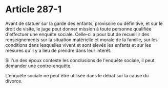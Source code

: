 # Article 287-1

Avant de statuer sur la garde des enfants, provisoire ou définitive, et sur le droit de visite, le juge peut donner mission à toute personne qualifiée d'effectuer une enquête sociale. Celle-ci a pour but de recueillir des renseignements sur la situation matérielle et morale de la famille, sur les conditions dans lesquelles vivent et sont élevés les enfants et sur les mesures qu'il y a lieu de prendre dans leur intérêt.

Si l'un des époux conteste les conclusions de l'enquête sociale, il peut demander une contre-enquête.

L'enquête sociale ne peut être utilisée dans le débat sur la cause du divorce.
